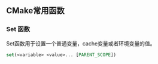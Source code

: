 ## CMake常用函数

### Set 函数

Set函数用于设置一个普通变量，cache变量或者环境变量的值。

```cmake
set(<variable> <value>... [PARENT_SCOPE])
```

